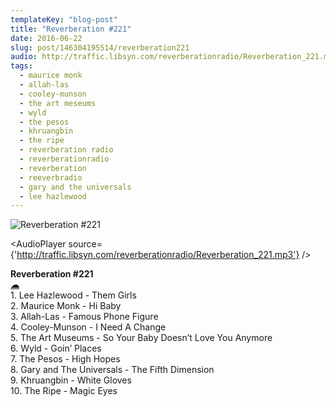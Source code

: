 ```yaml
---
templateKey: "blog-post"
title: "Reverberation #221"
date: 2016-06-22
slug: post/146304195514/reverberation221
audio: http://traffic.libsyn.com/reverberationradio/Reverberation_221.mp3
tags:
  - maurice monk
  - allah-las
  - cooley-munson
  - the art meseums
  - wyld
  - the pesos
  - khruangbin
  - the ripe
  - reverberation radio
  - reverberationradio
  - reverberation
  - reeverbradio
  - gary and the universals
  - lee hazlewood
---
```


![Reverberation #221](../images/903fc8ebadb1b02485a80ac9031b8ab1be3c36de0dd15b4c5ba6432834293f19.jpg)

<AudioPlayer source={'http://traffic.libsyn.com/reverberationradio/Reverberation_221.mp3'} />

<p><b>Reverberation #221<br /><a href="http://traffic.libsyn.com/reverberationradio/Reverberation_221.mp3">&#9729;</a></b><br />1. Lee Hazlewood - Them Girls<br />2. Maurice Monk - Hi Baby<br />3. Allah-Las - Famous Phone Figure<br />4. Cooley-Munson - I Need A Change<br />5. The Art Museums - So Your Baby Doesn&rsquo;t Love You Anymore<br />6. Wyld - Goin&rsquo; Places<br />7. The Pesos - High Hopes<br />8. Gary and The Universals - The Fifth Dimension<br />9. Khruangbin - White Gloves<br />10. The Ripe - Magic Eyes</p>
